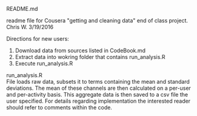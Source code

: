 README.md

readme file for Cousera "getting and cleaning data" end of class project.
Chris W. 3/19/2016


Directions for new users:

1) Download data from sources listed in CodeBook.md  
2) Extract data into wokring folder that contains run_analysis.R
3) Execute run_analysis.R  

run_analysis.R  
File loads raw data, subsets it to terms containing the mean and 
standard deviations.  The mean of these channels are then calculated
on a per-user and per-activity basis.  This aggregate data 
is then saved to a csv file the user specified.  For details regarding 
implementation the interested reader should refer to comments within 
the code. 




